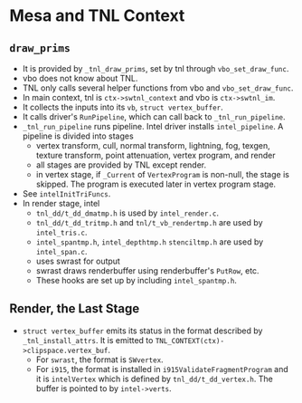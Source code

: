 Mesa and TNL Context
====================

## `draw_prims`

* It is provided by `_tnl_draw_prims`, set by tnl through `vbo_set_draw_func`.
* vbo does not know about TNL.
* TNL only calls several helper functions from vbo and `vbo_set_draw_func`.
* In main context, tnl is `ctx->swtnl_context` and vbo is `ctx->swtnl_im`.
* It collects the inputs into its `vb`, `struct vertex_buffer`.
* It calls driver's `RunPipeline`, which can call back to `_tnl_run_pipeline`.
* `_tnl_run_pipeline` runs pipeline.  Intel driver installs `intel_pipeline`.
  A pipeline is divided into stages
  * vertex transform, cull, normal transform, lightning, fog, texgen, texture
    transform, point attenuation, vertex program, and render
  * all stages are provided by TNL except render.
  * in vertex stage, if `_Current` of `VertexProgram` is non-null, the stage is
    skipped.  The program is executed later in vertex program stage.
* See `intelInitTriFuncs`.
* In render stage, intel
  * `tnl_dd/t_dd_dmatmp.h` is used by `intel_render.c`.
  * `tnl_dd/t_dd_tritmp.h` and `tnl/t_vb_rendertmp.h` are used by
    `intel_tris.c`.
  * `intel_spantmp.h`, `intel_depthtmp.h` `stenciltmp.h` are used by
    `intel_span.c`.
  * uses swrast for output
  * swrast draws renderbuffer using renderbuffer's `PutRow`, etc.
  * These hooks are set up by including `intel_spantmp.h`.

## Render, the Last Stage

* `struct vertex_buffer` emits its status in the format described by
  `_tnl_install_attrs`.  It is emitted to
  `TNL_CONTEXT(ctx)->clipspace.vertex_buf`.
  * For `swrast`, the format is `SWvertex`.
  * For `i915`, the format is installed in `i915ValidateFragmentProgram` and it
    is `intelVertex` which is defined by `tnl_dd/t_dd_vertex.h`.  The buffer is
    pointed to by `intel->verts`.
